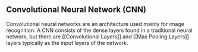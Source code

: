 ## Convolutional Neural Network (CNN)
Convolutional neural networks are an architecture used mainly for image recognition. A CNN consists of the dense layers found in a traditional neural network, but there are [[Convolutional Layers]] and [[Max Pooling Layers]] layers typically as the input layers of the network. 
